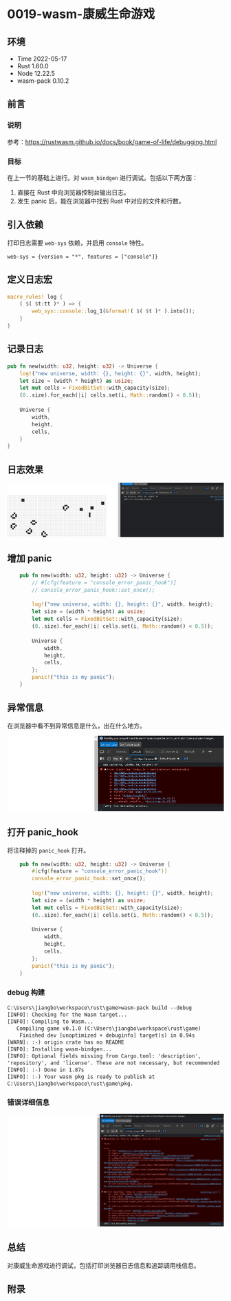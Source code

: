 # 0019-wasm-康威生命游戏

## 环境

- Time 2022-05-17
- Rust 1.60.0
- Node 12.22.5
- wasm-pack 0.10.2

## 前言

### 说明

参考：<https://rustwasm.github.io/docs/book/game-of-life/debugging.html>

### 目标

在上一节的基础上进行。对 `wasm_bindgen` 进行调试。包括以下两方面：

1. 直接在 Rust 中向浏览器控制台输出日志。
2. 发生 panic 后，能在浏览器中找到 Rust 中对应的文件和行数。

## 引入依赖

打印日志需要 `web-sys` 依赖，并启用 `console` 特性。

```text
web-sys = {version = "*", features = ["console"]}
```

## 定义日志宏

```rust
macro_rules! log {
    ( $( $t:tt )* ) => {
        web_sys::console::log_1(&format!( $( $t )* ).into());
    }
}
```

## 记录日志

```rust
pub fn new(width: u32, height: u32) -> Universe {
    log!("new universe, width: {}, height: {}", width, height);
    let size = (width * height) as usize;
    let mut cells = FixedBitSet::with_capacity(size);
    (0..size).for_each(|i| cells.set(i, Math::random() < 0.5));

    Universe {
        width,
        height,
        cells,
    }
}
```

## 日志效果

![日志效果][1]

## 增加 panic

```rust
    pub fn new(width: u32, height: u32) -> Universe {
        // #[cfg(feature = "console_error_panic_hook")]
        // console_error_panic_hook::set_once();

        log!("new universe, width: {}, height: {}", width, height);
        let size = (width * height) as usize;
        let mut cells = FixedBitSet::with_capacity(size);
        (0..size).for_each(|i| cells.set(i, Math::random() < 0.5));

        Universe {
            width,
            height,
            cells,
        };
        panic!("this is my panic");
    }
```

## 异常信息

在浏览器中看不到异常信息是什么，出在什么地方。

![异常信息效果][2]

## 打开 panic_hook

将注释掉的 `panic_hook` 打开。

```rust
    pub fn new(width: u32, height: u32) -> Universe {
        #[cfg(feature = "console_error_panic_hook")]
        console_error_panic_hook::set_once();

        log!("new universe, width: {}, height: {}", width, height);
        let size = (width * height) as usize;
        let mut cells = FixedBitSet::with_capacity(size);
        (0..size).for_each(|i| cells.set(i, Math::random() < 0.5));

        Universe {
            width,
            height,
            cells,
        };
        panic!("this is my panic");
    }
```

### debug 构建

```text
C:\Users\jiangbo\workspace\rust\game>wasm-pack build --debug
[INFO]: Checking for the Wasm target...
[INFO]: Compiling to Wasm...
   Compiling game v0.1.0 (C:\Users\jiangbo\workspace\rust\game)
    Finished dev [unoptimized + debuginfo] target(s) in 0.94s
[WARN]: :-) origin crate has no README
[INFO]: Installing wasm-bindgen...
[INFO]: Optional fields missing from Cargo.toml: 'description', 'repository', and 'license'. These are not necessary, but recommended
[INFO]: :-) Done in 1.87s
[INFO]: :-) Your wasm pkg is ready to publish at C:\Users\jiangbo\workspace\rust\game\pkg.
```

### 错误详细信息

![异常详细信息][3]

## 总结

对康威生命游戏进行调试，包括打印浏览器日志信息和追踪调用栈信息。

[1]: images/console-log.png
[2]: images/console-error.png
[3]: images/console-detail-error.png

## 附录
